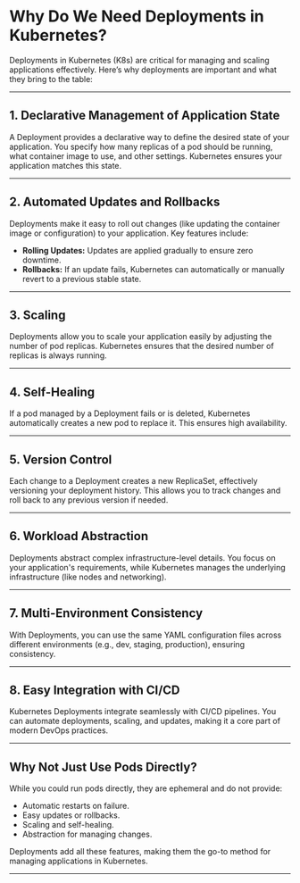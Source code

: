 # Why Do We Need Deployments in Kubernetes?

Deployments in Kubernetes (K8s) are critical for managing and scaling applications effectively. Here’s why deployments are important and what they bring to the table:

---

## 1. Declarative Management of Application State
A Deployment provides a declarative way to define the desired state of your application. You specify how many replicas of a pod should be running, what container image to use, and other settings. Kubernetes ensures your application matches this state.

---

## 2. Automated Updates and Rollbacks
Deployments make it easy to roll out changes (like updating the container image or configuration) to your application. Key features include:
- **Rolling Updates:** Updates are applied gradually to ensure zero downtime.
- **Rollbacks:** If an update fails, Kubernetes can automatically or manually revert to a previous stable state.

---

## 3. Scaling
Deployments allow you to scale your application easily by adjusting the number of pod replicas. Kubernetes ensures that the desired number of replicas is always running.

---

## 4. Self-Healing
If a pod managed by a Deployment fails or is deleted, Kubernetes automatically creates a new pod to replace it. This ensures high availability.

---

## 5. Version Control
Each change to a Deployment creates a new ReplicaSet, effectively versioning your deployment history. This allows you to track changes and roll back to any previous version if needed.

---

## 6. Workload Abstraction
Deployments abstract complex infrastructure-level details. You focus on your application's requirements, while Kubernetes manages the underlying infrastructure (like nodes and networking).

---

## 7. Multi-Environment Consistency
With Deployments, you can use the same YAML configuration files across different environments (e.g., dev, staging, production), ensuring consistency.

---

## 8. Easy Integration with CI/CD
Kubernetes Deployments integrate seamlessly with CI/CD pipelines. You can automate deployments, scaling, and updates, making it a core part of modern DevOps practices.

---

## Why Not Just Use Pods Directly?
While you could run pods directly, they are ephemeral and do not provide:
- Automatic restarts on failure.
- Easy updates or rollbacks.
- Scaling and self-healing.
- Abstraction for managing changes.

Deployments add all these features, making them the go-to method for managing applications in Kubernetes.

---
